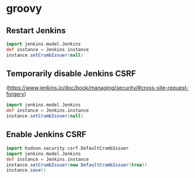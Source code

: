 # groovy

## Restart Jenkins
```groovy
import jenkins.model.Jenkins
def instance = Jenkins.instance
instance.setCrumbIssuer(null)
```
## Temporarily disable Jenkins CSRF 
(https://www.jenkins.io/doc/book/managing/security/#cross-site-request-forgery)
```groovy
import jenkins.model.Jenkins
def instance = Jenkins.instance
instance.setCrumbIssuer(null)
```
## Enable Jenkins CSRF
```groovy
import hudson.security.csrf.DefaultCrumbIssuer
import jenkins.model.Jenkins
def instance = Jenkins.instance
instance.setCrumbIssuer(new DefaultCrumbIssuer(true))
instance.save()
```
